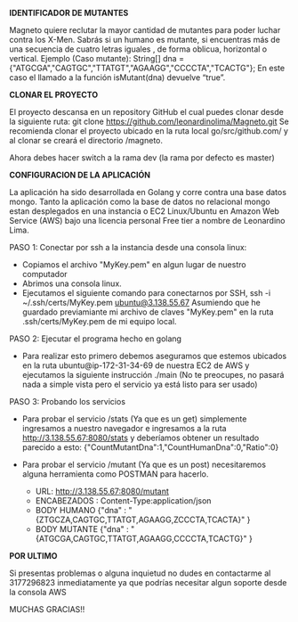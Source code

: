 **IDENTIFICADOR DE MUTANTES**

Magneto quiere reclutar la mayor cantidad de mutantes para poder luchar
contra los X-Men.
Sabrás si un humano es mutante, si encuentras ​ más de una secuencia de cuatro letras
iguales​ , de forma oblicua, horizontal o vertical.
Ejemplo (Caso mutante):
String[] dna = {"ATGCGA","CAGTGC","TTATGT","AGAAGG","CCCCTA","TCACTG"};
En este caso el llamado a la función isMutant(dna) devuelve “true”.

**CLONAR EL PROYECTO**

El proyecto descansa en un repository GitHub el cual puedes clonar desde la siguiente ruta:
git clone https://github.com/leonardinolima/Magneto.git
Se recomienda clonar el proyecto ubicado en la ruta local go/src/github.com/ y al clonar se  creará el directorio /magneto.

Ahora debes hacer switch a la rama dev (la rama por defecto es master)

**CONFIGURACION DE LA APLICACIÓN**

La aplicación ha sido desarrollada en Golang y corre contra una base datos mongo.
Tanto la aplicación como la base de datos no relacional mongo estan desplegados en una instancia o EC2
Linux/Ubuntu en Amazon Web Service (AWS) bajo una licencia personal Free tier a nombre
de Leonardino Lima.

PASO 1:
Conectar por ssh a la instancia desde una consola linux: 

- Copiamos el archivo "MyKey.pem" en algun lugar de nuestro computador
- Abrimos una consola linux.
- Ejecutamos el siguiente comando para conectarnos por SSH, ssh -i ~/.ssh/certs/MyKey.pem ubuntu@3.138.55.67 
Asumiendo que he guardado
previamiante mi archivo de claves "MyKey.pem" en la ruta .ssh/certs/MyKey.pem de mi equipo local.
  
PASO 2: 
Ejecutar el programa hecho en golang
- Para realizar esto primero debemos aseguramos que estemos ubicados en la ruta ubuntu@ip-172-31-34-69 de nuestra EC2 de AWS
y ejecutamos la siguiente instrucción ./main 
  (No te preocupes, no pasará nada a simple vista pero el servicio ya está listo para ser usado)
  
PASO 3: 
Probando los servicios
- Para probar el servicio /stats (Ya que es un get) simplemente ingresamos a nuestro 
navegador e ingresamos a la ruta http://3.138.55.67:8080/stats y deberíamos 
  obtener un resultado parecido a esto:
  {"CountMutantDna":1,"CountHumanDna":0,"Ratio":0}
  
- Para probar el servicio /mutant (Ya que es un post)
necesitaremos alguna herramienta como POSTMAN para hacerlo.
  
  - URL: http://3.138.55.67:8080/mutant
  - ENCABEZADOS : Content-Type:application/json
  - BODY HUMANO 
    {"dna" : "{ZTGCZA,CAGTGC,TTATGT,AGAAGG,ZCCCTA,TCACTA}"
    }  
  - BODY MUTANTE
    {"dna" : "{ATGCGA,CAGTGC,TTATGT,AGAAGG,CCCCTA,TCACTG}"
    }

**POR ULTIMO**

Si presentas problemas o alguna inquietud no dudes en contactarme al 3177296823 inmediatamente ya que podrías necesitar algun soporte desde la consola AWS

MUCHAS GRACIAS!!


  


  
  
